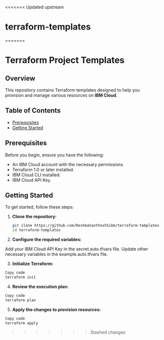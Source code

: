 <<<<<<< Updated upstream
# terraform-templates
=======
# Terraform Project Templates

## Overview
This repository contains Terraform templates designed to help you provision and manage various resources on **IBM Cloud**.

## Table of Contents
- [Prerequisites](#prerequisites)
- [Getting Started](#getting-started)

## Prerequisites
Before you begin, ensure you have the following:
- An IBM Cloud account with the necessary permissions.
- Terraform 1.0 or later installed.
- IBM Cloud CLI installed.
- IBM Cloud API Key.

## Getting Started
To get started, follow these steps:

1. **Clone the repository:**
   ```bash
   git clone https://github.com/ReshmaSanthoshSibm/terraform-templates.git
   cd terraform-templates

2. **Configure the required variables:**

Add your IBM Cloud API Key in the secret.auto.tfvars file.
Update other necessary variables in the example.auto.tfvars file.

3. **Initialize Terraform:**

```bash
Copy code
terraform init

```
4. **Review the execution plan:**
```bash
Copy code
terraform plan
```
5. **Apply the changes to provision resources:**

```bash
Copy code
terraform apply
```
>>>>>>> Stashed changes
